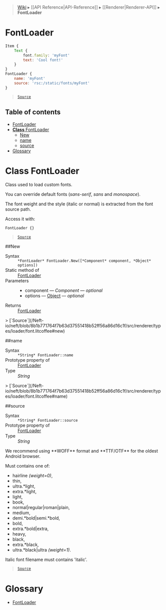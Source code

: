 > [Wiki](Home) ▸ [[API Reference|API-Reference]] ▸ [[Renderer|Renderer-API]] ▸ **FontLoader**

# FontLoader

```javascript
Item {
    Text {
        font.family: 'myFont'
        text: 'Cool font!'
    }
}
FontLoader {
    name: 'myFont'
    source: 'rsc:/static/fonts/myFont'
}
```

> [`Source`](/Neft-io/neft/blob/8b1b771764f7b63d37551418b52ff56a86d16c1f/src/renderer/types/loader/font.litcoffee#fontloader)

## Table of contents
* [FontLoader](#fontloader)
* [**Class** FontLoader](#class-fontloader)
  * [New](#new)
  * [name](#name)
  * [source](#source)
* [Glossary](#glossary)

# **Class** FontLoader

Class used to load custom fonts.

You can override default fonts (*sans-serif*, *sans* and *monospace*).

The font weight and the style (italic or normal) is extracted from the font source path.

Access it with:
```javascript
FontLoader {}
```

> [`Source`](/Neft-io/neft/blob/8b1b771764f7b63d37551418b52ff56a86d16c1f/src/renderer/types/loader/font.litcoffee#class-fontloader)

##New
<dl><dt>Syntax</dt><dd><code>&#x2A;FontLoader&#x2A; FontLoader.New([&#x2A;Component&#x2A; component, &#x2A;Object&#x2A; options])</code></dd><dt>Static method of</dt><dd><a href="/Neft-io/neft/wiki/Renderer-FontLoader-API#class-fontloader">FontLoader</a></dd><dt>Parameters</dt><dd><ul><li>component — <i>Component</i> — <i>optional</i></li><li>options — <a href="/Neft-io/neft/wiki/Utils-API#isobject">Object</a> — <i>optional</i></li></ul></dd><dt>Returns</dt><dd><a href="/Neft-io/neft/wiki/Renderer-FontLoader-API#class-fontloader">FontLoader</a></dd></dl>
> [`Source`](/Neft-io/neft/blob/8b1b771764f7b63d37551418b52ff56a86d16c1f/src/renderer/types/loader/font.litcoffee#new)

##name
<dl><dt>Syntax</dt><dd><code>&#x2A;String&#x2A; FontLoader::name</code></dd><dt>Prototype property of</dt><dd><a href="/Neft-io/neft/wiki/Renderer-FontLoader-API#class-fontloader">FontLoader</a></dd><dt>Type</dt><dd><i>String</i></dd></dl>
> [`Source`](/Neft-io/neft/blob/8b1b771764f7b63d37551418b52ff56a86d16c1f/src/renderer/types/loader/font.litcoffee#name)

##source
<dl><dt>Syntax</dt><dd><code>&#x2A;String&#x2A; FontLoader::source</code></dd><dt>Prototype property of</dt><dd><a href="/Neft-io/neft/wiki/Renderer-FontLoader-API#class-fontloader">FontLoader</a></dd><dt>Type</dt><dd><i>String</i></dd></dl>
We recommend using **WOFF** format and **TTF/OTF** for the oldest Android browser.

Must contains one of:
 - hairline *(weight=0)*,
 - thin,
 - ultra.*light,
 - extra.*light,
 - light,
 - book,
 - normal|regular|roman|plain,
 - medium,
 - demi.*bold|semi.*bold,
 - bold,
 - extra.*bold|extra,
 - heavy,
 - black,
 - extra.*black,
 - ultra.*black|ultra *(weight=1)*.

Italic font filename must contains 'italic'.

> [`Source`](/Neft-io/neft/blob/8b1b771764f7b63d37551418b52ff56a86d16c1f/src/renderer/types/loader/font.litcoffee#source)

# Glossary

- [FontLoader](#class-fontloader)

